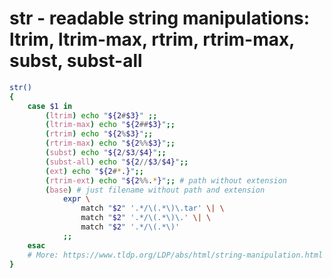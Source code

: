 str - readable string manipulations: ltrim, ltrim-max, rtrim, rtrim-max, subst, subst-all
====


``` bash
str()
{
	case $1 in
		(ltrim) echo "${2#$3}" ;;
		(ltrim-max) echo "${2##$3}";;
		(rtrim) echo "${2%$3}";;
		(rtrim-max) echo "${2%%$3}";;
		(subst) echo "${2/$3/$4}";;
		(subst-all) echo "${2//$3/$4}";;
		(ext) echo "${2#*.}";;
		(rtrim-ext) echo "${2%%.*}";; # path without extension
		(base) # just filename without path and extension
			expr \
				match "$2" '.*/\(.*\)\.tar' \| \
				match "$2" '.*/\(.*\)\.' \| \
				match "$2" '.*/\(.*\)'
			;;
	esac
	# More: https://www.tldp.org/LDP/abs/html/string-manipulation.html
}
```
